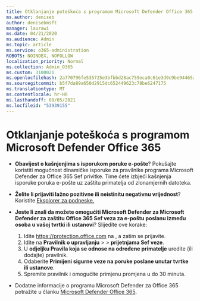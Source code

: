```yaml
---
title: Otklanjanje poteškoća s programom Microsoft Defender Office 365
ms.author: deniseb
author: denisebmsft
manager: laurawi
ms.date: 04/21/2020
ms.audience: Admin
ms.topic: article
ms.service: o365-administration
ROBOTS: NOINDEX, NOFOLLOW
localization_priority: Normal
ms.collection: Admin_O365
ms.custom: 3100021
ms.openlocfilehash: 2a770796fe535725e3bfbbd28ac759eca0c61e3d9c9be94465af2d0988bff7c9
ms.sourcegitcommit: b5f7da89a650d2915dc652449623c78be6247175
ms.translationtype: MT
ms.contentlocale: hr-HR
ms.lasthandoff: 08/05/2021
ms.locfileid: "53939155"
---
```

# <a name="troubleshoot-issues-with-microsoft-defender-for-office-365"></a>Otklanjanje poteškoća s programom Microsoft Defender Office 365

- **Obavijest o kašnjenjima s isporukom poruke e-pošte**? Pokušajte koristiti mogućnost dinamičke isporuke za pravilnike programa Microsoft Defender za Office 365 Sef privitke. Time ćete izbjeći kašnjenja isporuke poruka e-pošte uz zaštitu primatelja od zlonamjernih datoteka.
- **Želite li prijaviti lažno pozitivne ili neistinitu negativnu vrijednost**? Koristite [Eksplorer za podneske.](https://protection.office.com/reportsubmission)
- **Jeste li znali da možete omogućiti Microsoft Defender za Microsoft Defender za zaštitu Office 365 Sef veza za e-poštu poslanu između osoba u vašoj tvrtki ili ustanovi**? Slijedite ove korake:
    1. Idite https://protection.office.com na , a zatim se prijavite.
    2. Idite na **Pravilnik o upravljanju**  >    >  **prijetnjama Sef veze**.
    3. U **odjeljku Pravila koja se odnose na određene primatelje** uredite (ili dodajte) pravilnik.
    4. Odaberite **Primijeni sigurne veze na poruke poslane unutar tvrtke ili ustanove**.
    5. Spremite pravilnik i omogućite primjenu promjena u do 30 minuta.

- Dodatne informacije o programu Microsoft Defender za Office 365 potražite u članku [Microsoft Defender Office 365](/microsoft-365/security/office-365-security/office-365-atp).